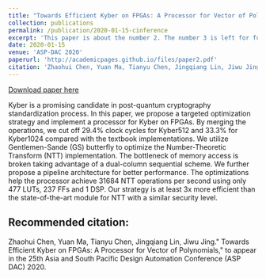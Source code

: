 ```yaml
---
title: "Towards Efficient Kyber on FPGAs: A Processor for Vector of Polynomials"
collection: publications
permalink: /publication/2020-01-15-cinference
excerpt: 'This paper is about the number 2. The number 3 is left for future work.'
date: 2020-01-15
venue: 'ASP-DAC 2020'
paperurl: 'http://academicpages.github.io/files/paper2.pdf'
citation: 'Zhaohui Chen, Yuan Ma, Tianyu Chen, Jingqiang Lin, Jiwu Jing." Towards Efficient Kyber on FPGAs: A Processor for Vector of Polynomials," to appear in the 25th Asia and South Pacific Design Automation Conference (ASP DAC) 2020.'
---
```


[Download paper here](http://cccisi.github.io/files/Kyber.pdf)

Kyber is a promising candidate in post-quantum cryptography standardization process. In this paper, we propose a targeted optimization strategy and implement a processor for Kyber on FPGAs. By merging the operations, we cut off 29.4% clock cycles for Kyber512 and 33.3% for Kyber1024 compared with the textbook implementations. We utilize Gentlemen-Sande (GS) butterfly to optimize the Number-Theoretic Transform (NTT) implementation. The bottleneck of memory access is broken taking advantage of a dual-column sequential scheme. We further propose a pipeline architecture for better performance. The optimizations help the processor achieve 31684 NTT operations per second using only 477 LUTs, 237 FFs and 1 DSP. Our strategy is at least 3x more efficient than the state-of-the-art module for NTT with a similar security level.


Recommended citation:
--- 
Zhaohui Chen, Yuan Ma, Tianyu Chen, Jingqiang Lin, Jiwu Jing." Towards Efficient Kyber on FPGAs: A Processor for Vector of Polynomials," to appear in the 25th Asia and South Pacific Design Automation Conference (ASP DAC) 2020.
